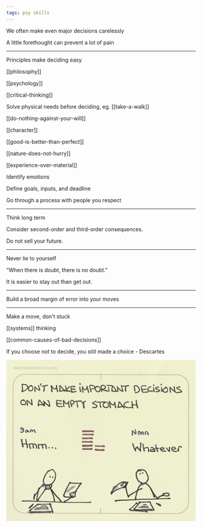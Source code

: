 ```yaml
---
tags: psy skills
---
```


We often make even major decisions carelessly

A little forethought can prevent a lot of pain  

---

Principles make deciding easy   

[[philosophy]]

[[psychology]]

[[critical-thinking]]

Solve physical needs before deciding, eg. [[take-a-walk]]

[[do-nothing-against-your-will]]

[[character]]

[[good-is-better-than-perfect]]

[[nature-does-not-hurry]]

[[experience-over-material]]



Identify emotions 

Define goals, inputs, and deadline 

Go through a process with people you respect

---

Think long term 

Consider second-order and third-order consequences. 

Do not sell your future. 

---

Never lie to yourself

“When there is doubt, there is no doubt.”

It is easier to stay out than get out.

---

Build a broad margin of error into your moves

---

Make a move, don't stuck 

[[systems]] thinking

[[common-causes-of-bad-decisions]]

If you choose not to decide, you still made a choice - Descartes 


![](/static/img/hunger-decision.jpeg)